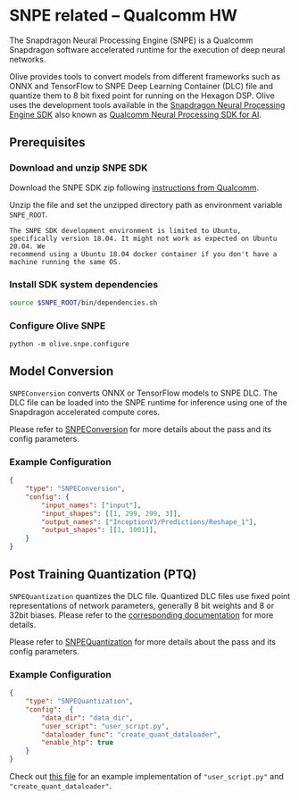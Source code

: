 # SNPE related – Qualcomm HW

The Snapdragon Neural Processing Engine (SNPE) is a Qualcomm Snapdragon software accelerated runtime for the execution of
deep neural networks.

Olive provides tools to convert models from different frameworks such as ONNX and TensorFlow to SNPE Deep Learning Container
(DLC) file and quantize them to 8 bit fixed point for running on the Hexagon DSP. Olive uses the development tools available
in the [Snapdragon Neural Processing Engine SDK](https://developer.qualcomm.com/sites/default/files/docs/snpe/index.html) also known as
[Qualcomm Neural Processing SDK for AI](https://developer.qualcomm.com/software/qualcomm-neural-processing-sdk).

## Prerequisites
### Download and unzip SNPE SDK
Download the SNPE SDK zip following [instructions from Qualcomm](https://developer.qualcomm.com/software/qualcomm-neural-processing-sdk).

Unzip the file and set the unzipped directory path as environment variable `SNPE_ROOT`.

```{note}
The SNPE SDK development environment is limited to Ubuntu, specifically version 18.04. It might not work as expected on Ubuntu 20.04. We
recommend using a Ubuntu 18.04 docker container if you don't have a machine running the same OS.
```

### Install SDK system dependencies
```bash
source $SNPE_ROOT/bin/dependencies.sh
```

### Configure Olive SNPE
```
python -m olive.snpe.configure
```

## Model Conversion
`SNPEConversion` converts ONNX or TensorFlow models to SNPE DLC. The DLC file can be loaded into the SNPE runtime for inference
using one of the Snapdragon accelerated compute cores.

Please refer to [SNPEConversion](snpe_conversion) for more details about the pass and its config parameters.

### Example Configuration
```json
{
    "type": "SNPEConversion",
    "config": {
        "input_names": ["input"],
        "input_shapes": [[1, 299, 299, 3]],
        "output_names": ["InceptionV3/Predictions/Reshape_1"],
        "output_shapes": [[1, 1001]],
    }
}
```

## Post Training Quantization (PTQ)
`SNPEQuantization` quantizes the DLC file. Quantized DLC files use fixed point representations of network parameters,
generally 8 bit weights and 8 or 32bit biases. Please refer to the
[corresponding documentation](https://developer.qualcomm.com/sites/default/files/docs/snpe/quantized_models.html) for more
details.

Please refer to [SNPEQuantization](snpe_quantization) for more details about the pass and its config parameters.

### Example Configuration
```json
{
    "type": "SNPEQuantization",
    "config":  {
        "data_dir": "data_dir",
        "user_script": "user_script.py",
        "dataloader_func": "create_quant_dataloader",
        "enable_htp": true
    }
}
```

Check out [this file](https://github.com/microsoft/Olive/blob/main/examples/snpe/inception_snpe_qualcomm_npu/user_script.py)
for an example implementation of `"user_script.py"` and `"create_quant_dataloader"`.
